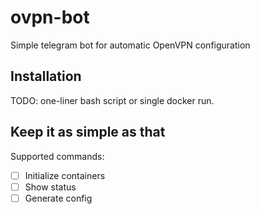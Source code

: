 # ovpn-bot
Simple telegram bot for automatic OpenVPN configuration

## Installation

TODO: one-liner bash script or single docker run.

## Keep it as simple as that

Supported commands:
- [ ] Initialize containers
- [ ] Show status
- [ ] Generate config
